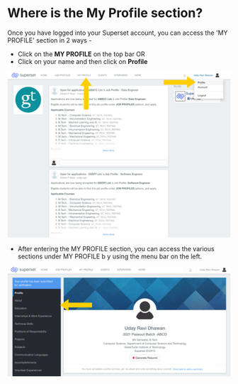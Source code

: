 # Where is the My Profile section?

Once you have logged into your Superset account, you can access the 'MY PROFILE' section in 2 ways -

* Click on the **MY PROFILE** on the top bar OR
* Click on your name and then click on **Profile**

![](../../.gitbook/assets/image%20%28195%29.png)

* After entering the MY PROFILE section, you can access the various sections under MY PROFILE b y using the menu bar on the left.

![](../../.gitbook/assets/image%20%28203%29.png)

